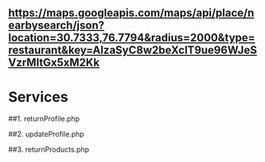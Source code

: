 ## https://maps.googleapis.com/maps/api/place/nearbysearch/json?location=30.7333,76.7794&radius=2000&type=restaurant&key=AIzaSyC8w2beXclT9ue96WJeSVzrMltGx5xM2Kk


#  Services
##1. returnProfile.php

##2. updateProfile.php

##3. returnProducts.php

